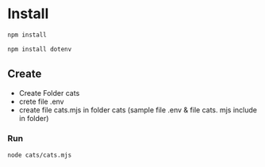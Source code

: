 # Install
```bash
npm install
```
```bash
npm install dotenv
```
## Create
- Create Folder cats
- crete file .env
- create file cats.mjs in folder cats
(sample file .env & file cats. mjs include in folder)

### Run
```bash
node cats/cats.mjs
```